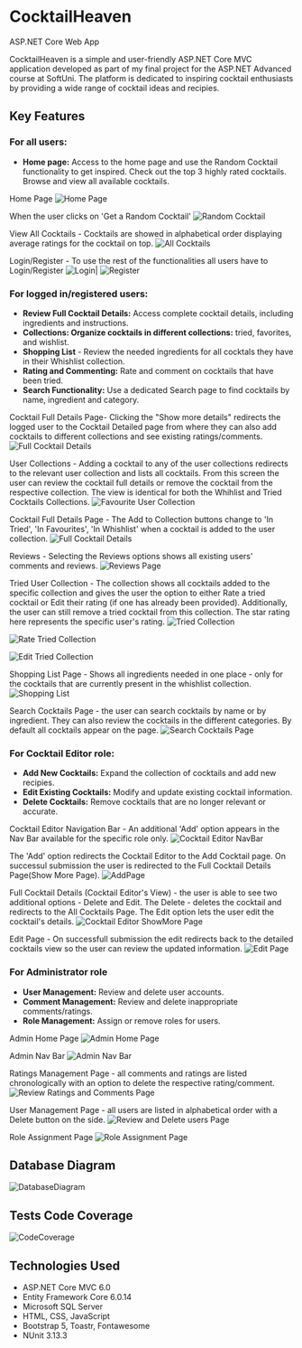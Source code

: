 # CocktailHeaven
ASP.NET Core Web App

CocktailHeaven is a simple and user-friendly ASP.NET Core MVC application developed as part of my final project for the ASP.NET Advanced course at SoftUni. The platform is dedicated to inspiring cocktail enthusiasts by providing a wide range of cocktail ideas and recipies.

## Key Features

### For all users:

- **Home page:**  Access to the home page and use the Random Cocktail functionality to get inspired. Check out the top 3 highly rated cocktails.  Browse and view all available cocktails. 


Home Page
![Home Page](https://raw.githubusercontent.com/alexelinova/CocktailHeaven/main/Screenshots/Homepage.png)

When the user clicks on 'Get a Random Cocktail'
![Random Cocktail](https://raw.githubusercontent.com/alexelinova/CocktailHeaven/main/Screenshots/RandomCocktail.png)

View All Cocktails - Cocktails are showed in alphabetical order displaying average ratings for the cocktail on top.
![All Cocktails](https://raw.githubusercontent.com/alexelinova/CocktailHeaven/main/Screenshots/AllCocktails.png)

Login/Register - To use the rest of the functionalities all users have to Login/Register
![Login](https://raw.githubusercontent.com/alexelinova/CocktailHeaven/main/Screenshots/Loging.png)| ![Register](https://raw.githubusercontent.com/alexelinova/CocktailHeaven/main/Screenshots/Register.png)

### For logged in/registered users:

- **Review Full Cocktail Details:** Access complete cocktail details, including ingredients and instructions.
- **Collections: Organize cocktails in different collections:** tried, favorites, and wishlist. 
- **Shopping List** - Review the needed ingredients for all cocktals they have in their Whishlist collection.
- **Rating and Commenting:** Rate and comment on cocktails that have been tried.
- **Search Functionality:** Use a dedicated Search page to find cocktails by name, ingredient and category.

Cocktail Full Details Page- Clicking the "Show more details" redirects the logged user to the Cocktail Detailed page from where they can also add cocktails to different collections and see existing ratings/comments.
![Full Cocktail Details](https://raw.githubusercontent.com/alexelinova/CocktailHeaven/main/Screenshots/ShowMore.png)

User Collections - Adding a cocktail to any of the user collections redirects to the relevant user collection and lists all cocktails. From this screen the user can review the cocktail full details or remove the cocktail from the respective collection. The view is identical for both the Whihlist and Tried Cocktails Collections.
![Favourite User Collection](https://raw.githubusercontent.com/alexelinova/CocktailHeaven/main/Screenshots/CollectionVewWishListAndFavourites.png)

Cocktail Full Details Page - The Add to Collection buttons change to 'In Tried', 'In Favourites', 'In Whishlist' when a cocktail is added to the user collection.
![Full Cocktail Details](https://raw.githubusercontent.com/alexelinova/CocktailHeaven/main/Screenshots/ShowMoreWhenCocktailIsInCollection.png)

Reviews - Selecting the Reviews options shows all existing users' comments and reviews.
![Reviews Page](https://raw.githubusercontent.com/alexelinova/CocktailHeaven/main/Screenshots/ShowMoreReviewModal.png)

Tried User Collection - The collection shows all cocktails added to the specific collection and gives the user the option to either Rate a tried cocktail or Edit their rating (if one has already been provided). Additionally, the user can still remove a tried cocktail from this collection. The star rating here represents the specific user's rating.
![Tried Collection](https://raw.githubusercontent.com/alexelinova/CocktailHeaven/main/Screenshots/TriedUserCollection.png)

![Rate Tried Collection](https://raw.githubusercontent.com/alexelinova/CocktailHeaven/main/Screenshots/TriedUserCollectionRatepng.png)

![Edit Tried Collection](https://raw.githubusercontent.com/alexelinova/CocktailHeaven/main/Screenshots/TriedUserCollectionEditRating.png)

Shopping List Page - Shows all ingredients needed in one place - only for the cocktails that are currently present in the whishlist collection.
![Shopping List](https://raw.githubusercontent.com/alexelinova/CocktailHeaven/main/Screenshots/ShoppingList.png)

Search Cocktails Page - the user can search cocktails by name or by ingredient. They can also review the cocktails in the different categories. By default all cocktails appear on the page.
![Search Cocktails Page](https://raw.githubusercontent.com/alexelinova/CocktailHeaven/main/Screenshots/SearchPage.png)
### For Cocktail Editor role:
- **Add New Cocktails:** Expand the collection of cocktails and add new recipies.
- **Edit Existing Cocktails:** Modify and update existing cocktail information.
- **Delete Cocktails:** Remove cocktails that are no longer relevant or accurate.

Cocktail Editor Navigation Bar - An additional 'Add' option appears in the Nav Bar available for the specific role only. 
![Cocktail Editor NavBar](https://raw.githubusercontent.com/alexelinova/CocktailHeaven/main/Screenshots/CocktailEditorNavBar.png)

The 'Add' option redirects the Cocktail Editor to the Add Cocktail page. On successul submission the user is redirected to the Full Cocktail Details Page(Show More Page).
![AddPage](https://raw.githubusercontent.com/alexelinova/CocktailHeaven/main/Screenshots/CocktailEditorAddCocktailPage.png)

Full Cocktail Details (Cocktail Editor's View) - the user is able to see two additional options - Delete and Edit. The Delete - deletes the cocktail and redirects to the All Cocktails Page. The Edit option lets the user edit the cocktail's details. 
![Cocktail Editor ShowMore Page](https://raw.githubusercontent.com/alexelinova/CocktailHeaven/main/Screenshots/CocktailEditorShowMorePage.png)

Edit Page - On successfull submission the edit redirects back to the detailed cocktails view so the user can review the updated information.
![Edit Page](https://raw.githubusercontent.com/alexelinova/CocktailHeaven/main/Screenshots/CocktailEditorEditPage.png)
### For Administrator role

- **User Management:** Review and delete user accounts.
- **Comment Management:** Review and delete inappropriate comments/ratings.
- **Role Management:** Assign or remove roles for users.

Admin Home Page 
![Admin Home Page](https://raw.githubusercontent.com/alexelinova/CocktailHeaven/main/Screenshots/AdminAreaHomePage.png)

Admin Nav Bar
![Admin Nav Bar](https://raw.githubusercontent.com/alexelinova/CocktailHeaven/main/Screenshots/AdminNavBar.png)

Ratings Management Page - all comments and ratings are listed chronologically with an option to delete the respective rating/comment.
![Review Ratings and Comments Page](https://raw.githubusercontent.com/alexelinova/CocktailHeaven/main/Screenshots/AdminAreaRatingsAndComments.png)

User Management Page - all users are listed in alphabetical order with a Delete button on the side. 
![Review and Delete users Page](https://raw.githubusercontent.com/alexelinova/CocktailHeaven/main/Screenshots/AdminAreReviewAndDeleteUsersPage.png)


Role Assignment Page
![Role Assignment Page](https://raw.githubusercontent.com/alexelinova/CocktailHeaven/main/Screenshots/AdminAreaAssignandDeleteRoles.png)

## Database Diagram

![DatabaseDiagram](https://raw.githubusercontent.com/alexelinova/CocktailHeaven/main/Screenshots/DataBaseDiagram.png)

## Tests Code Coverage

![CodeCoverage](https://raw.githubusercontent.com/alexelinova/CocktailHeaven/main/Screenshots/CodeCoverageResharper.png)


## Technologies Used

- ASP.NET Core MVC 6.0
- Entity Framework Core 6.0.14
- Microsoft SQL Server 
- HTML, CSS, JavaScript
- Bootstrap 5, Toastr, Fontawesome
- NUnit 3.13.3